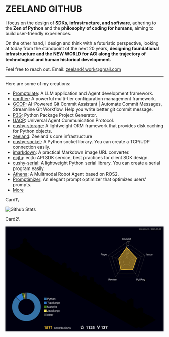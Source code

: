 # ZEELAND GITHUB

<!-- [![wakatime](https://wakatime.com/badge/user/ff2fd02f-93f5-46d4-af69-146d00163dbe.svg)](https://wakatime.com/@ff2fd02f-93f5-46d4-af69-146d00163dbe)
[![github](https://img.shields.io/github/followers/Undertone0809?logo=github&style=plastic)](https://github.com/alanhamlett?tab=followers) -->

<!-- ![](https://komarev.com/ghpvc/?username=Undertone0809) -->

I focus on the design of **SDKs, infrastructure, and software**, adhering to the **Zen of Python** and the **philosophy of coding for humans**, aiming to build user-friendly experiences. 

On the other hand, I design and think with a futuristic perspective, looking at today from the standpoint of the next 20 years, **designing foundational infrastructure and the NEW WORLD for AGI along the trajectory of technological and human historical development.**


Feel free to reach out. Email: <zeeland4work@gmail.com>

---

Here are some of my creations:

- [Promptulate](https://github.com/Undertone0809/promptulate): A LLM application and Agent development framework.
- [conftier](https://github.com/Undertone0809/conftier): A powerful multi-tier configuration management framework.
- [GCOP](https://github.com/Undertone0809/gcop): AI-Powered Git Commit Assistant | Automate Commit Messages, Streamline Git Workflow. Help you write better git commit message.
- [P3G](https://github.com/Undertone0809/P3G): Python Package Project Generator.
- [UACP](https://github.com/Undertone0809/UACP): Universal Agent Communication Protocol.
- [cushy-storage](https://github.com/Undertone0809/cushy-storage): A lightweight ORM framework that provides disk caching for Python objects.
- [zeeland](https://github.com/Undertone0809/zeeland): Zeeland's core infrastructure
- [cushy-socket](https://github.com/Undertone0809/cushy-socket): A Python socket library. You can create a TCP/UDP connection easily.
- [imarkdown](https://github.com/Undertone0809/imarkdown): A practical Markdown image URL converter.
- [ecjtu](https://github.com/Undertone0809/ecjtu): ecjtu API SDK service, best practices for client SDK design.
- [cushy-serial](https://github.com/Undertone0809/cushy-serial): A lightweight Python serial library. You can create a serial program easily.
- [Athena](https://github.com/Undertone0809/Athena): A Mulitmodal Robot Agent based on ROS2.
- [Promptimizer](https://github.com/Undertone0809/promptimizer): An elegant prompt optimizer that optimizes users' prompts.
- [More](https://github.com/Undertone0809?page=1&tab=repositories)

Card1\

![Github Stats](https://github-readme-stats-zeeland.vercel.app/api?username=Undertone0809&show_icons=true&theme=merko&count_private=true)

Card2\

[![Contributions in 3D](/profile-3d-contrib/profile-night-rainbow.svg)](https://github.com/marketplace/actions/github-profile-3d-contrib)
